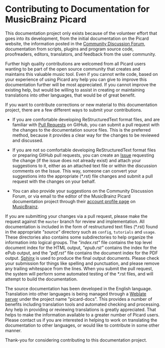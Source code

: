 # Contributing to Documentation for MusicBrainz Picard

This documentation project only exists because of the volunteer effort that goes into its development, from the initial documentation on the Picard website, the information posted in the [Community Discussion Forum](https://community.metabrainz.org/), documentation from scripts, plugins and program source code, proofreaders, editors, translators, and feedback from the user community.

Further high quality contributions are welcomed from all Picard users wanting to be part of the open source community that creates and maintains this valuable music tool. Even if you cannot write code, based on your experience of using Picard any help you can give to improve this documentation further will be most appreciated. If you cannot improve the existing help, but would be willing to assist in creating or maintaining translations into other languages, that would be of great benefit.

If you want to contribute corrections or new material to this documentation project, there are a few different ways to submit your contributions.

- If you are comfortable developing ReStructuredText format files, and are familiar with [Pull Requests](https://github.com/rdswift/picard-docs/pulls) on GitHub, you can submit a pull request with the changes to the documentation source files. This is the preferred method, because it provides a clear way for the changes to be reviewed and discussed.

- If you are not so comfortable developing ReStructuredText format files or preparing GitHub pull requests, you can create an [Issue](https://github.com/rdswift/picard-docs/issues) requesting the change (if the issue does not already exist) and attach your suggestions to it, either as an attached text file or within the discussion comments on the Issue. This way, someone can convert your suggestions into the appropriate (\*.rst) file changes and submit a pull request with the changes on your behalf.

- You can also provide your suggestions on the Community Discussion Forum, or via email to the editor of the MusicBrainz Picard documentation project through their [account profile page](https://musicbrainz.org/user/rdswift) on [MusicBrainz](https://musicbrainz.org/).

If you are submitting your changes via a pull request, please make the request against the `master` branch for review and implementation.  All documentation is included in the form of restructured text files (\*.rst) found in the appropriate *"source"* directory such as `config`, `tutorials` and `usage`.  These directories also contains some subdirectories to help organize the information into logical groups.  The *"index.rst"* file contains the top level document index for the HTML output, *"epub.rst"* contains the index for the ePub output, and the *"pdf.rst"* file contains the document index for the PDF output. [Sphinx](https://www.sphinx-doc.org/) is used to produce the final output documents.  Please check your submission for things like spelling and punctuation, and please remove any trailing whitespace from the lines.  When you submit the pull request, the system will perform some automated testing of the \*.rst files, and will attempt to build the documentation.

The source documentation has been developed in the English language. Translation into other languages is being managed through a [Weblate server](https://translate.uploadedlobster.com/) under the project name "picard-docs". This provides a number of benefits including translation tools and automated checking and processing. Any help in providing or reviewing translations is greatly appreciated. That helps to make the information available to a greater number of Picard users. Please contact us if you are interested in helping to work on translating the documentation to other languages, or would like to contribute in some other manner.

Thank-you for considering contributing to this documentation project.
